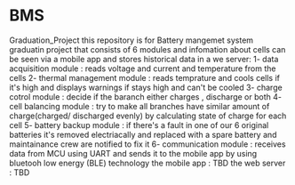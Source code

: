 # BMS
Graduation_Project
this repository is for Battery mangemet system graduatin project that consists of 6 modules and infomation about cells can be seen via a mobile app and stores historical data in a we server:
	1- data acquisition module	: reads voltage and current and temperature  from the cells
	2- thermal management module	: reads temprature and cools cells if it's high  and displays warnings if stays high and can't be cooled
	3- charge cotrol module		: decide if the baranch either charges , discharge or both
	4- cell balancing module	: try to make all branches have similar amount of charge(charged/ discharged evenly) by calculating state of charge for each cell
	5- battery backup module 	: if there's a fault in one of our 6 original batteries it's removed electriacally and replaced with a spare battery and maintainance crew are notified to fix it
	6- communication module		: receives data from MCU using UART and sends it to the mobile app by using bluetooh low energy (BLE) technology
the mobile app : TBD
the web server : TBD


